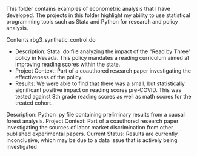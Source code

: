 This folder contains examples of econometric analysis that I have developed. The projects in this folder highlight my ability to use statistical programming tools such as Stata and Python for research and policy analysis.

Contents
rbg3_synthetic_control.do
- Description: Stata .do file analyzing the impact of the "Read by Three" policy in Nevada. This policy mandates a reading curriculum aimed at improving reading scores within the state.
- Project Context: Part of a coauthored research paper investigating the effectiveness of the policy.
- Results: We were able to find that there was a small, but statistically significant positive impact on reading scores pre-COVID. This was tested against 8th grade reading scores as well as math scores for the treated cohort.

Description: Python .py file containing preliminary results from a causal forest analysis.
Project Context: Part of a coauthored research paper investigating the sources of labor market discrimination from other published experimental papers.
Current Status: Results are currently inconclusive, which may be due to a data issue that is actively being investigated
